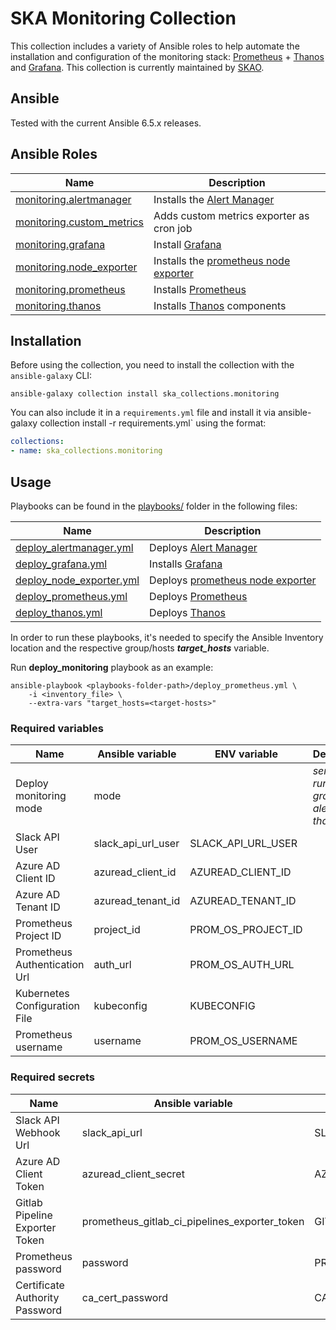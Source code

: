 # SKA Monitoring Collection

This collection includes a variety of Ansible roles to help automate the installation and configuration of the monitoring stack: [Prometheus](https://prometheus.io/) + [Thanos](https://thanos.io/) and [Grafana](https://grafana.com/).
This collection is currently maintained by [SKAO](https://www.skao.int/).

## Ansible

Tested with the current Ansible 6.5.x releases.

## Ansible Roles
| Name | Description |
| ---- | ----------- |
| [monitoring.alertmanager](./roles/alertmanager) | Installs the [Alert Manager](https://prometheus.io/docs/alerting/latest/alertmanager/) |
| [monitoring.custom_metrics](.roles/custom_metrics) | Adds custom metrics exporter as cron job |
| [monitoring.grafana](.roles/grafana) | Install [Grafana](https://grafana.com/grafana/) |
| [monitoring.node_exporter](./roles/node_exporter) | Installs the [prometheus node exporter](https://github.com/prometheus/node_exporter) |
| [monitoring.prometheus](./roles/prometheus) | Installs [Prometheus](https://prometheus.io/) |
| [monitoring.thanos](./roles/thanos) | Installs [Thanos](https://thanos.io/) components |


## Installation

Before using the collection, you need to install the collection with the `ansible-galaxy` CLI:

    ansible-galaxy collection install ska_collections.monitoring

You can also include it in a `requirements.yml` file and install it via ansible-galaxy collection install -r requirements.yml` using the format:

```yaml
collections:
- name: ska_collections.monitoring
```

## Usage

Playbooks can be found in the [playbooks/](./playbooks) folder in the following files:

| Name | Description |
| ---- | ----------- |
| [deploy_alertmanager.yml](./playbooks/deploy_alertmanager.yml) | Deploys  [Alert Manager](https://prometheus.io/docs/alerting/latest/alertmanager/) |
| [deploy_grafana.yml](./playbooks/deploy_grafana.yml) | Installs [Grafana](https://grafana.com/grafana/) |
| [deploy_node_exporter.yml](./playbooks/deploy_node_exporter.yml) | Deploys [prometheus node exporter](https://github.com/prometheus/node_exporter) |
| [deploy_prometheus.yml](./playbooks/deploy_prometheus.yml) | Deploys [Prometheus](https://prometheus.io/) |
| [deploy_thanos.yml](./playbooks/deploy_thanos.yml) | Deploys [Thanos](https://thanos.io/) |


In order to run these playbooks, it's needed to specify the Ansible Inventory location and the respective group/hosts ***target_hosts*** variable.

Run **deploy_monitoring** playbook as an example:
```
ansible-playbook <playbooks-folder-path>/deploy_prometheus.yml \
	-i <inventory_file> \
	--extra-vars "target_hosts=<target-hosts>"
```

### Required variables

| Name | Ansible variable | ENV variable | Description |
| ---- | ----------- | ----- | ----- |
| Deploy monitoring mode | mode | | *server* <br> *runner* <br> *grafana* <br> *alert* <br> *thanos* |
| Slack API User | slack_api_url_user | SLACK_API_URL_USER | |
| Azure AD Client ID | azuread_client_id | AZUREAD_CLIENT_ID | |
| Azure AD Tenant ID | azuread_tenant_id | AZUREAD_TENANT_ID | |
| Prometheus Project ID | project_id | PROM_OS_PROJECT_ID | |
| Prometheus Authentication Url | auth_url | PROM_OS_AUTH_URL | |
| Kubernetes Configuration File | kubeconfig | KUBECONFIG | |
| Prometheus username | username | PROM_OS_USERNAME | |


### Required secrets

| Name | Ansible variable | ENV variable | Obs |
| ---- | ----------- | ------------ | ----- |
| Slack API Webhook Url | slack_api_url | SLACK_API_URL | |
| Azure AD Client Token | azuread_client_secret | AZUREAD_CLIENT_SECRET | |
| Gitlab Pipeline Exporter Token | prometheus_gitlab_ci_pipelines_exporter_token | GITLAB_TOKEN | |
| Prometheus password | password | PROM_OS_PASSWORD | |
| Certificate Authority Password | ca_cert_password | CA_CERT_PASSWORD | |
